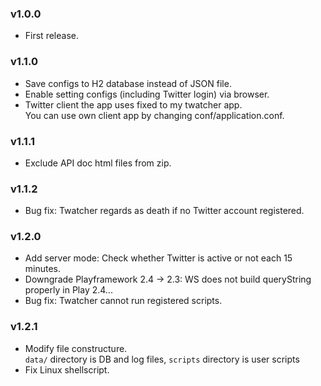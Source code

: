 ### v1.0.0
- First release.

### v1.1.0
- Save configs to H2 database instead of JSON file.
- Enable setting configs (including Twitter login) via browser.
- Twitter client the app uses fixed to my twatcher app.  
  You can use own client app by changing conf/application.conf.

### v1.1.1
- Exclude API doc html files from zip.

### v1.1.2
- Bug fix: Twatcher regards as death if no Twitter account registered.

### v1.2.0
- Add server mode: Check whether Twitter is active or not each 15 minutes.
- Downgrade Playframework 2.4 -> 2.3: WS does not build queryString properly in Play 2.4...
- Bug fix: Twatcher cannot run registered scripts.

### v1.2.1
- Modify file constructure.  
  `data/` directory is DB and log files, `scripts` directory is user scripts
- Fix Linux shellscript.
